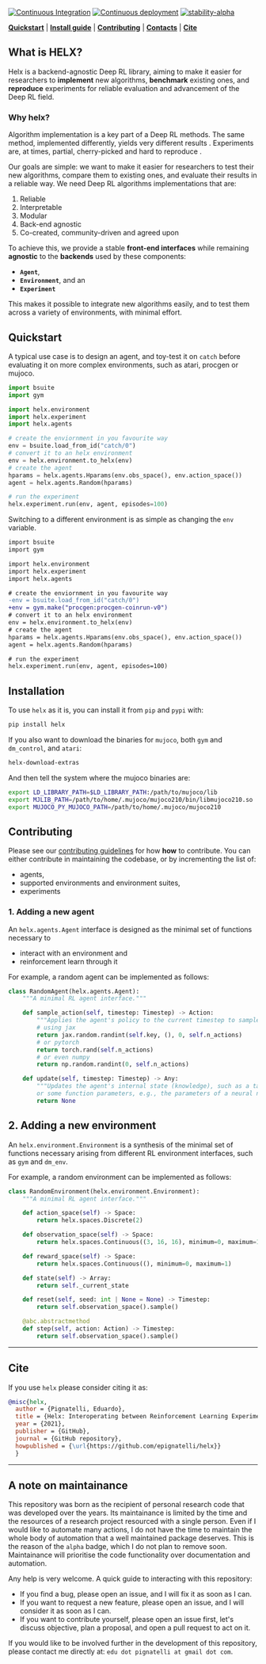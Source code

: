 [![Continuous Integration](https://github.com/epignatelli/helx/actions/workflows/CI.yml/badge.svg)](https://github.com/epignatelli/helx/actions/workflows/CI.yml)
[![Continuous deployment](https://github.com/epignatelli/helx/actions/workflows/CD.yml/badge.svg)](https://github.com/epignatelli/helx/actions/workflows/CD.yml)
[![stability-alpha](https://img.shields.io/badge/stability-alpha-f4d03f.svg)](https://github.com/mkenney/software-guides/blob/master/STABILITY-BADGES.md#alpha)

[**Quickstart**](#quickstart)
| [**Install guide**](#Installation)
| [**Contributing**](#contributing)
| [**Contacts**](#contacts)
| [**Cite**](#cite)

## What is HELX?
Helx is a backend-agnostic Deep RL library, aiming to make it easier for researchers to **implement** new algorithms, **benchmark** existing ones, and **reproduce** experiments for reliable evaluation and advancement of the Deep RL field.


### Why helx?
Algorithm implementation is a key part of a Deep RL methods.
The same method, implemented differently, yields very different results []() .
Experiments are, at times, partial, cherry-picked and hard to reproduce []().

Our goals are simple: we want to make it easier for researchers to test their new algorithms, compare them to existing ones, and evaluate their results in a reliable way.
We need Deep RL algorithms implementations that are:
1. Reliable
2. Interpretable
3. Modular
4. Back-end agnostic
5. Co-created, community-driven and agreed upon


To achieve this, we provide a stable **front-end interfaces** while remaining **agnostic** to the **backends** used by these components:
- **`Agent`**,
- **`Environment`**, and an
- **`Experiment`**

This makes it possible to integrate new algorithms easily, and to test them across a variety of environments, with minimal effort.

## Quickstart

A typical use case is to design an agent, and toy-test it on `catch` before evaluating it on more complex environments, such as atari, procgen or mujoco.

```python
import bsuite
import gym

import helx.environment
import helx.experiment
import helx.agents

# create the enviornment in you favourite way
env = bsuite.load_from_id("catch/0")
# convert it to an helx environment
env = helx.environment.to_helx(env)
# create the agent
hparams = helx.agents.Hparams(env.obs_space(), env.action_space())
agent = helx.agents.Random(hparams)

# run the experiment
helx.experiment.run(env, agent, episodes=100)
```


Switching to a different environment is as simple as changing the `env` variable.


```diff
import bsuite
import gym

import helx.environment
import helx.experiment
import helx.agents

# create the enviornment in you favourite way
-env = bsuite.load_from_id("catch/0")
+env = gym.make("procgen:procgen-coinrun-v0")
# convert it to an helx environment
env = helx.environment.to_helx(env)
# create the agent
hparams = helx.agents.Hparams(env.obs_space(), env.action_space())
agent = helx.agents.Random(hparams)

# run the experiment
helx.experiment.run(env, agent, episodes=100)
```


## Installation
To use `helx` as it is, you can install it from `pip` and `pypi` with:
```bash
pip install helx
```

If you also want to download the binaries for `mujoco`, both `gym` and `dm_control`, and `atari`:
```bash
helx-download-extras
```

And then tell the system where the mujoco binaries are:
```bash
export LD_LIBRARY_PATH=$LD_LIBRARY_PATH:/path/to/mujoco/lib
export MJLIB_PATH=/path/to/home/.mujoco/mujoco210/bin/libmujoco210.so
export MUJOCO_PY_MUJOCO_PATH=/path/to/home/.mujoco/mujoco210
```

## Contributing
Please see our [contributing guidelines](CONTRIBUTING.md) for how **how** to contribute.
You can either contribute in maintaining the codebase, or by incrementing the list of:
- agents,
- supported environments and environment suites,
- experiments

### 1. Adding a new agent
An `helx.agents.Agent` interface is designed as the minimal set of functions necessary to
- interact with an environment and
- reinforcement learn through it

For example, a random agent can be implemented as follows:
```python
class RandomAgent(helx.agents.Agent):
    """A minimal RL agent interface."""

    def sample_action(self, timestep: Timestep) -> Action:
        """Applies the agent's policy to the current timestep to sample an action."""
        # using jax
        return jax.random.randint(self.key, (), 0, self.n_actions)
        # or pytorch
        return torch.rand(self.n_actions)
        # or even numpy
        return np.random.randint(0, self.n_actions)

    def update(self, timestep: Timestep) -> Any:
        """Updates the agent's internal state (knowledge), such as a table,
        or some function parameters, e.g., the parameters of a neural network."""
        return None
```

## 2. Adding a new environment
An `helx.environment.Environment` is a synthesis of the minimal set of functions necessary arising from different RL environment interfaces, such as `gym` and `dm_env`.

For example, a random environment can be implemented as follows:
```python
class RandomEnvironment(helx.environment.Environment):
    """A minimal RL agent interface."""

    def action_space(self) -> Space:
        return helx.spaces.Discrete(2)

    def observation_space(self) -> Space:
        return helx.spaces.Continuous((3, 16, 16), minimum=0, maximum=1)

    def reward_space(self) -> Space:
        return helx.spaces.Continuous((), minimum=0, maximum=1)

    def state(self) -> Array:
        return self._current_state

    def reset(self, seed: int | None = None) -> Timestep:
        return self.observation_space().sample()

    @abc.abstractmethod
    def step(self, action: Action) -> Timestep:
        return self.observation_space().sample()
```



---
## Cite
If you use `helx` please consider citing it as:

```bibtex
@misc{helx,
  author = {Pignatelli, Eduardo},
  title = {Helx: Interoperating between Reinforcement Learning Experimental Protocols},
  year = {2021},
  publisher = {GitHub},
  journal = {GitHub repository},
  howpublished = {\url{https://github.com/epignatelli/helx}}
  }
```

---
## A note on maintainance
This repository was born as the recipient of personal research code that was developed over the years.
Its maintainance is limited by the time and the resources of a research project resourced with a single person.
Even if I would like to automate many actions, I do not have the time to maintain the whole body of automation that a well maintained package deserves.
This is the reason of the `alpha` badge, which I do not plan to remove soon.
Maintainance will prioritise the code functionality over documentation and automation.

Any help is very welcome.
A quick guide to interacting with this repository:
- If you find a bug, please open an issue, and I will fix it as soon as I can.
- If you want to request a new feature, please open an issue, and I will consider it as soon as I can.
- If you want to contribute yourself, please open an issue first, let's discuss objective, plan a proposal, and open a pull request to act on it.

If you would like to be involved further in the development of this repository, please contact me directly at: `edu dot pignatelli at gmail dot com`.
